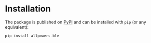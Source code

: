 # Installation

The package is published on [PyPI](https://pypi.org/project/allpowers-ble/) and can be installed with `pip` (or any equivalent):

```bash
pip install allpowers-ble
```
